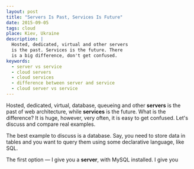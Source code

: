 ```yaml
---
layout: post
title: "Servers Is Past, Services Is Future"
date: 2015-09-05
tags: cloud
place: Kiev, Ukraine
description: |
  Hosted, dedicated, virtual and other servers
  is the past. Services is the future. There
  is a big difference, don't get confused.
keywords:
  - server vs service
  - cloud servers
  - cloud services
  - difference between server and service
  - cloud server vs service
---
```


Hosted, dedicated, virtual, database, queueing and other
**servers** is the past of
web architecture, while **services** is the future. What is the difference?
It is huge, however, very often, it is easy to get
confused. Let's discuss and compare real examples.

<!--more-->

The best example to discuss is a database. Say, you need to store
data in tables and you want to query them using some declarative
language, like SQL.

The first option &mdash; I give you a **server**, with MySQL installed.
I give you
